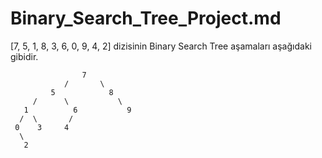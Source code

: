 # Binary_Search_Tree_Project.md

[7, 5, 1, 8, 3, 6, 0, 9, 4, 2] dizisinin Binary Search Tree aşamaları aşağıdaki gibidir.

                    7
                /       \
             5            8
         /      \           \
       1          6           9
      /  \       /
     0    3     4
      \
       2     
